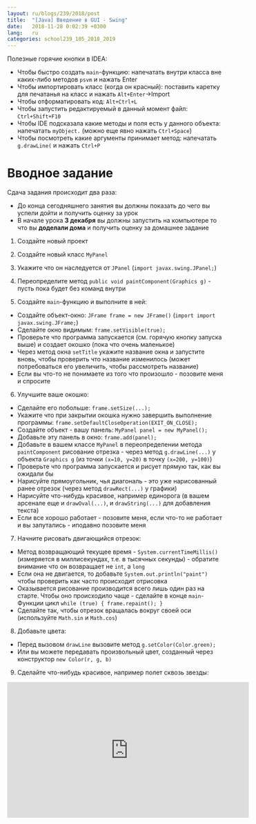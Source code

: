 ```yaml
---
layout: ru/blogs/239/2018/post
title:  "[Java] Введение в GUI - Swing"
date:   2018-11-28 0:02:39 +0300
lang:   ru
categories: school239_105_2018_2019
---
```


Полезные горячие кнопки в IDEA:

 - Чтобы быстро создать ```main```-функцию: напечатать внутри класса вне каких-либо методов ```psvm``` и нажать Enter
 - Чтобы импортировать класс (когда он красный): поставить каретку для печатанья на класс и нажать ```Alt+Enter```->Import
 - Чтобы отформатировать код: ```Alt+Ctrl+L```
 - Чтобы запустить редактируемый в данный момент файл: ```Ctrl+Shift+F10```
 - Чтобы IDE подсказала какие методы и поля есть у данного объекта: напечатать ```myObject.``` (можно еще явно нажать ```Ctrl+Space```)
 - Чтобы посмотреть какие аргументы принимает метод: напечатать ```g.drawLine(``` и нажать ```Ctrl+P```

Вводное задание
===============

Сдача задания происходит два раза:

 - До конца сегодняшнего занятия вы должны показать до чего вы успели дойти и получить оценку за урок
 - В начале урока **3 декабря** вы должны запустить на компьютере то что вы **доделали дома**  и получить оценку за домашнее задание

1) Создайте новый проект

2) Создайте новый класс ```MyPanel```

3) Укажите что он наследуется от ```JPanel``` (```import javax.swing.JPanel;```)

4) Переопределите метод ```public void paintComponent(Graphics g)``` - пусть пока будет без команд внутри

5) Создайте ```main```-функцию и выполните в ней:

 - Создайте объект-окно: ```JFrame frame = new JFrame()``` (```import import javax.swing.JFrame;```)
 - Сделайте окно видимым: ```frame.setVisible(true);```
 - Проверьте что программа запускается (см. горячую кнопку запуска выше) и создает окошко (пока что очень маленькое)
 - Через метод окна ```setTitle``` укажите название окна и запустите вновь, чтобы проверить что название изменилось (может потребоваться его увеличить, чтобы рассмотреть название)
 - Если вы что-то не понимаете из того что произошло - позовите меня и спросите

6) Улучшите ваше окошко:

 - Сделайте его побольше: ```frame.setSize(...);```
 - Укажите что при закрытии окошка нужно завершить выполнение программы: ```frame.setDefaultCloseOperation(EXIT_ON_CLOSE);```
 - Создайте объект - вашу панель: ```MyPanel panel = new MyPanel();```
 - Добавьте эту панель в окно: ```frame.add(panel);```
 - Добавьте в вашем классе ```MyPanel``` в переопределении метода ```paintComponent``` рисование отрезка - через метод ```g.drawLine(...)``` у объекта ```Graphics g``` (из точки ```(x=10, y=20)``` в точку ```(x=200, y=100)```)
 - Проверьте что программа запускается и рисует прямую так, как вы ожидали бы
 - Нарисуйте прямоугольник, чья диагональ - это уже нарисованный ранее отрезок (через метод ```drawRect(...)``` у графики)
 - Нарисуйте что-нибудь красивое, например единорога (в вашем арсенале еще и ```drawOval(...)```, и ```drawString(...)``` для добавления текста)
 - Если все хорошо работает - позовите меня, если что-то не работает и вы запутались - иподавно позовите меня

7) Начните рисовать двигающийся отрезок:

 - Метод возвращающий текущее время - ```System.currentTimeMillis()``` (измеряется в миллисекундах, т.е. в тысячных секунды) - обратите внимание что он возвращает не ```int```, а ```long```
 - Если она не двигается, то добавьте ```System.out.println("paint")``` чтобы проверить как часто происходит отрисовка
 - Оказывается рисование производится всего лишь один раз на старте. Чтобы оно происходило чаще - сделайте в конце ```main```-Функции цикл ```while (true) { frame.repaint(); }```
 - Сделайте так, чтобы отрезок вращалась вокруг своей оси (используйте ```Math.sin``` и ```Math.cos```)

8) Добавьте цвета:

 - Перед вызовом ```drawLine``` вызовите метод ```g.setColor(Color.green);```
 - Или вы можете передавать произвольный цвет, созданный через конструктор ```new Color(r, g, b)```

9) Сделайте что-нибудь красивое, например полет сквозь звезды:

<iframe width="560" height="315" src="https://www.youtube.com/embed/aTt_hWASKbs" frameborder="0" allow="accelerometer; autoplay; encrypted-media; gyroscope; picture-in-picture" allowfullscreen></iframe>
